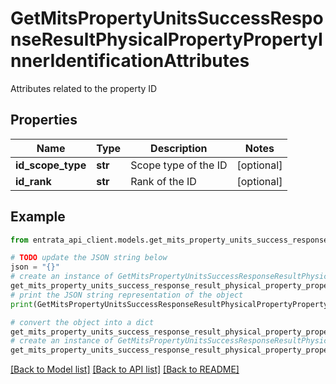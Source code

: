 # GetMitsPropertyUnitsSuccessResponseResultPhysicalPropertyPropertyInnerIdentificationAttributes

Attributes related to the property ID

## Properties

Name | Type | Description | Notes
------------ | ------------- | ------------- | -------------
**id_scope_type** | **str** | Scope type of the ID | [optional] 
**id_rank** | **str** | Rank of the ID | [optional] 

## Example

```python
from entrata_api_client.models.get_mits_property_units_success_response_result_physical_property_property_inner_identification_attributes import GetMitsPropertyUnitsSuccessResponseResultPhysicalPropertyPropertyInnerIdentificationAttributes

# TODO update the JSON string below
json = "{}"
# create an instance of GetMitsPropertyUnitsSuccessResponseResultPhysicalPropertyPropertyInnerIdentificationAttributes from a JSON string
get_mits_property_units_success_response_result_physical_property_property_inner_identification_attributes_instance = GetMitsPropertyUnitsSuccessResponseResultPhysicalPropertyPropertyInnerIdentificationAttributes.from_json(json)
# print the JSON string representation of the object
print(GetMitsPropertyUnitsSuccessResponseResultPhysicalPropertyPropertyInnerIdentificationAttributes.to_json())

# convert the object into a dict
get_mits_property_units_success_response_result_physical_property_property_inner_identification_attributes_dict = get_mits_property_units_success_response_result_physical_property_property_inner_identification_attributes_instance.to_dict()
# create an instance of GetMitsPropertyUnitsSuccessResponseResultPhysicalPropertyPropertyInnerIdentificationAttributes from a dict
get_mits_property_units_success_response_result_physical_property_property_inner_identification_attributes_from_dict = GetMitsPropertyUnitsSuccessResponseResultPhysicalPropertyPropertyInnerIdentificationAttributes.from_dict(get_mits_property_units_success_response_result_physical_property_property_inner_identification_attributes_dict)
```
[[Back to Model list]](../README.md#documentation-for-models) [[Back to API list]](../README.md#documentation-for-api-endpoints) [[Back to README]](../README.md)


